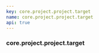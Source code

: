 ```yaml
---
key: core.project.project.target
name: core.project.project.target
api: true
---
```


### core.project.project.target
